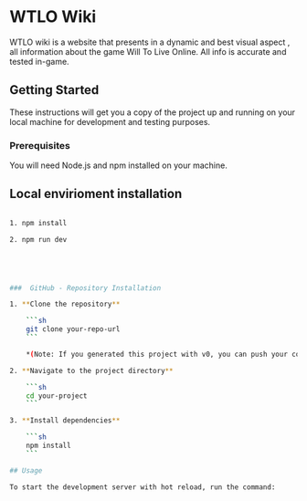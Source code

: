 # WTLO Wiki

WTLO wiki is a website that presents in a dynamic and best visual aspect , all information about the game Will To Live Online. All info is accurate and tested in-game. 

## Getting Started

These instructions will get you a copy of the project up and running on your local machine for development and testing purposes.

### Prerequisites

You will need Node.js and npm installed on your machine.

## Local envirioment installation

```sh

1. npm install

2. npm run dev





###  GitHub - Repository Installation

1. **Clone the repository**

    ```sh
    git clone your-repo-url
    ```

    *(Note: If you generated this project with v0, you can push your code to a new GitHub repository directly from the v0 interface before cloning).*

2. **Navigate to the project directory**

    ```sh
    cd your-project
    ```

3. **Install dependencies**

    ```sh
    npm install
    ```

## Usage

To start the development server with hot reload, run the command:


